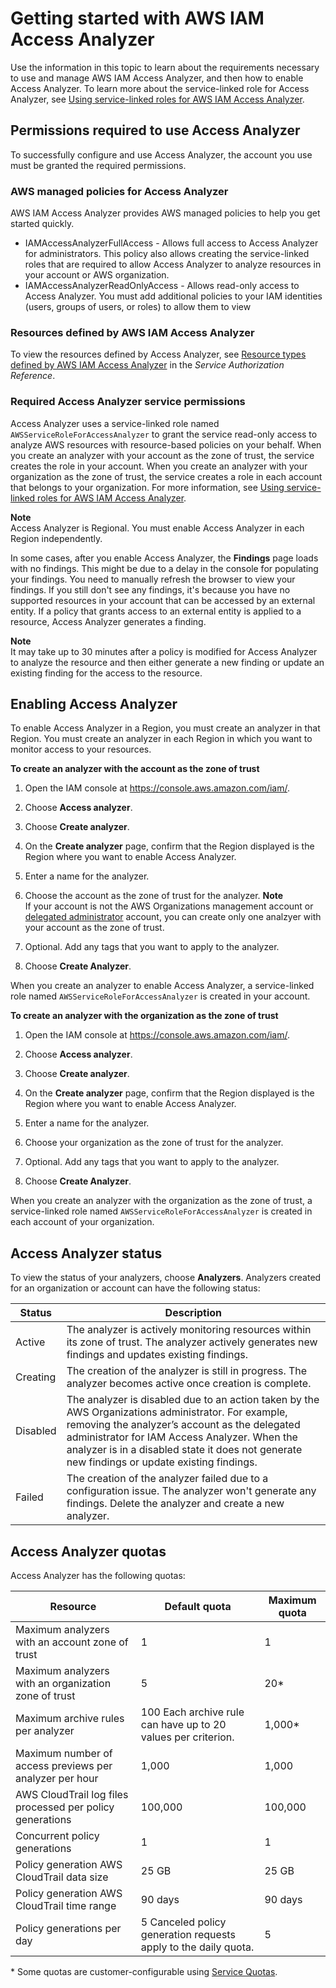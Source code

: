 # Getting started with AWS IAM Access Analyzer<a name="access-analyzer-getting-started"></a>

Use the information in this topic to learn about the requirements necessary to use and manage AWS IAM Access Analyzer, and then how to enable Access Analyzer\. To learn more about the service\-linked role for Access Analyzer, see [Using service\-linked roles for AWS IAM Access Analyzer](access-analyzer-using-service-linked-roles.md)\.

## Permissions required to use Access Analyzer<a name="access-analyzer-permissions"></a>

To successfully configure and use Access Analyzer, the account you use must be granted the required permissions\. 

### AWS managed policies for Access Analyzer<a name="access-analyzer-permissions-awsmanpol"></a>

AWS IAM Access Analyzer provides AWS managed policies to help you get started quickly\.
+ IAMAccessAnalyzerFullAccess \- Allows full access to Access Analyzer for administrators\. This policy also allows creating the service\-linked roles that are required to allow Access Analyzer to analyze resources in your account or AWS organization\.
+ IAMAccessAnalyzerReadOnlyAccess \- Allows read\-only access to Access Analyzer\. You must add additional policies to your IAM identities \(users, groups of users, or roles\) to allow them to view

### Resources defined by AWS IAM Access Analyzer<a name="permission-resources"></a>

To view the resources defined by Access Analyzer, see [Resource types defined by AWS IAM Access Analyzer](https://docs.aws.amazon.com/service-authorization/latest/reference/list_awsiamaccessanalyzer.html#awsiamaccessanalyzer-resources-for-iam-policies) in the *Service Authorization Reference*\.

### Required Access Analyzer service permissions<a name="access-analyzer-permissions-service"></a>

Access Analyzer uses a service\-linked role named `AWSServiceRoleForAccessAnalyzer` to grant the service read\-only access to analyze AWS resources with resource\-based policies on your behalf\. When you create an analyzer with your account as the zone of trust, the service creates the role in your account\. When you create an analyzer with your organization as the zone of trust, the service creates a role in each account that belongs to your organization\. For more information, see [Using service\-linked roles for AWS IAM Access Analyzer](access-analyzer-using-service-linked-roles.md)\.

**Note**  
Access Analyzer is Regional\. You must enable Access Analyzer in each Region independently\.

In some cases, after you enable Access Analyzer, the **Findings** page loads with no findings\. This might be due to a delay in the console for populating your findings\. You need to manually refresh the browser to view your findings\. If you still don't see any findings, it's because you have no supported resources in your account that can be accessed by an external entity\. If a policy that grants access to an external entity is applied to a resource, Access Analyzer generates a finding\.

**Note**  
It may take up to 30 minutes after a policy is modified for Access Analyzer to analyze the resource and then either generate a new finding or update an existing finding for the access to the resource\.

## Enabling Access Analyzer<a name="access-analyzer-enabling"></a>

To enable Access Analyzer in a Region, you must create an analyzer in that Region\. You must create an analyzer in each Region in which you want to monitor access to your resources\.

**To create an analyzer with the account as the zone of trust**

1. Open the IAM console at [https://console\.aws\.amazon\.com/iam/](https://console.aws.amazon.com/iam/)\.

1. Choose **Access analyzer**\. 

1. Choose **Create analyzer**\.

1. On the **Create analyzer** page, confirm that the Region displayed is the Region where you want to enable Access Analyzer\.

1. Enter a name for the analyzer\.

1. Choose the account as the zone of trust for the analyzer\.
**Note**  
If your account is not the AWS Organizations management account or [delegated administrator](access-analyzer-settings.md#access-analyzer-delegated-administrator) account, you can create only one analzyer with your account as the zone of trust\.

1. Optional\. Add any tags that you want to apply to the analyzer\.

1. Choose **Create Analyzer**\.

When you create an analyzer to enable Access Analyzer, a service\-linked role named `AWSServiceRoleForAccessAnalyzer` is created in your account\.

**To create an analyzer with the organization as the zone of trust**

1. Open the IAM console at [https://console\.aws\.amazon\.com/iam/](https://console.aws.amazon.com/iam/)\.

1. Choose **Access analyzer**\. 

1. Choose **Create analyzer**\.

1. On the **Create analyzer** page, confirm that the Region displayed is the Region where you want to enable Access Analyzer\.

1. Enter a name for the analyzer\.

1. Choose your organization as the zone of trust for the analyzer\.

1. Optional\. Add any tags that you want to apply to the analyzer\.

1. Choose **Create Analyzer**\.

When you create an analyzer with the organization as the zone of trust, a service\-linked role named `AWSServiceRoleForAccessAnalyzer` is created in each account of your organization\.

## Access Analyzer status<a name="access-analyzer-status"></a>

To view the status of your analyzers, choose **Analyzers**\. Analyzers created for an organization or account can have the following status:


| Status | Description | 
| --- | --- | 
|  Active  |  The analyzer is actively monitoring resources within its zone of trust\. The analyzer actively generates new findings and updates existing findings\.  | 
|  Creating  |  The creation of the analyzer is still in progress\. The analyzer becomes active once creation is complete\.  | 
|  Disabled  |  The analyzer is disabled due to an action taken by the AWS Organizations administrator\. For example, removing the analyzer’s account as the delegated administrator for IAM Access Analyzer\. When the analyzer is in a disabled state it does not generate new findings or update existing findings\.  | 
|  Failed  |  The creation of the analyzer failed due to a configuration issue\. The analyzer won't generate any findings\. Delete the analyzer and create a new analyzer\.  | 

## Access Analyzer quotas<a name="access-analyzer-quotas"></a>

Access Analyzer has the following quotas:


| Resource | Default quota | Maximum quota | 
| --- | --- | --- | 
|  Maximum analyzers with an account zone of trust  |  1  |  1  | 
|  Maximum analyzers with an organization zone of trust  |  5  |  20\*  | 
|  Maximum archive rules per analyzer  |  100 Each archive rule can have up to 20 values per criterion\.  |  1,000\*  | 
| Maximum number of access previews per analyzer per hour | 1,000 | 1,000 | 
| AWS CloudTrail log files processed per policy generations | 100,000 | 100,000 | 
| Concurrent policy generations | 1 | 1 | 
| Policy generation AWS CloudTrail data size | 25 GB | 25 GB | 
| Policy generation AWS CloudTrail time range | 90 days | 90 days | 
| Policy generations per day | 5 Canceled policy generation requests apply to the daily quota\. | 5 | 

\* Some quotas are customer\-configurable using [Service Quotas](https://docs.aws.amazon.com/servicequotas/latest/userguide/intro.html)\.